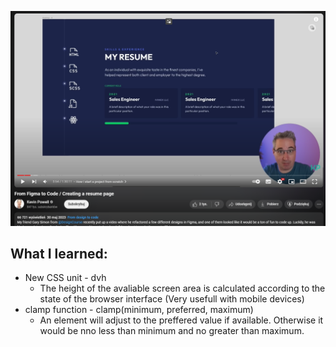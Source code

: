 ![](screen1.PNG)

## What I learned: 
- New CSS unit - dvh
  - The height of the avaliable screen area is calculated according 
    to the state of the browser interface (Very usefull with mobile devices)
- clamp function - clamp(minimum, preferred, maximum)
  - An element will adjust to the preffered value if available. Otherwise it would be nno less than minimum and no greater than maximum. 